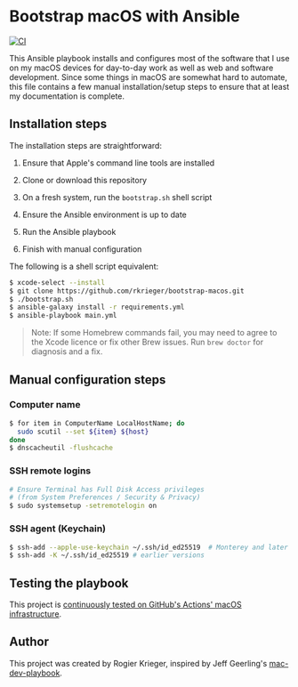 # Bootstrap macOS with Ansible

[![CI][badge-CI]][link-CI]

This Ansible playbook installs and configures most of the software that I use on my macOS devices for day-to-day work as well as web and software development. Since some things in macOS are somewhat hard to automate, this file contains a few manual installation/setup steps to ensure that at least my documentation is complete.


## Installation steps

The installation steps are straightforward:
  1. Ensure that Apple's command line tools are installed

  2. Clone or download this repository
  3. On a fresh system, run the `bootstrap.sh` shell script
  4. Ensure the Ansible environment is up to date
  5. Run the Ansible playbook
  6. Finish with manual configuration

The following is a shell script equivalent:
```bash
$ xcode-select --install
$ git clone https://github.com/rkrieger/bootstrap-macos.git
$ ./bootstrap.sh
$ ansible-galaxy install -r requirements.yml
$ ansible-playbook main.yml
```

> Note: If some Homebrew commands fail, you may need to agree to the Xcode licence or fix other Brew issues. Run `brew doctor` for diagnosis and a fix.


## Manual configuration steps

### Computer name

```bash
$ for item in ComputerName LocalHostName; do
  sudo scutil --set ${item} ${host}
done
$ dnscacheutil -flushcache
```

### SSH remote logins

```bash
# Ensure Terminal has Full Disk Access privileges
# (from System Preferences / Security & Privacy)
$ sudo systemsetup -setremotelogin on
```

### SSH agent (Keychain)

```bash
$ ssh-add --apple-use-keychain ~/.ssh/id_ed25519  # Monterey and later
$ ssh-add -K ~/.ssh/id_ed25519 # earlier versions
```

## Testing the playbook

This project is [continuously tested on GitHub's Actions' macOS infrastructure](link-CI).


## Author

This project was created by Rogier Krieger, inspired by Jeff Geerling's [mac-dev-playbook](https://github.com/geerlingguy/mac-dev-playbook).

[badge-CI]: https://github.com/rkrieger/bootstrap-macos/actions/workflows/ci.yml/badge.svg?event=push
[link-CI]: https://github.com/rkrieger/bootstrap-macos/actions/workflows/ci.yml
